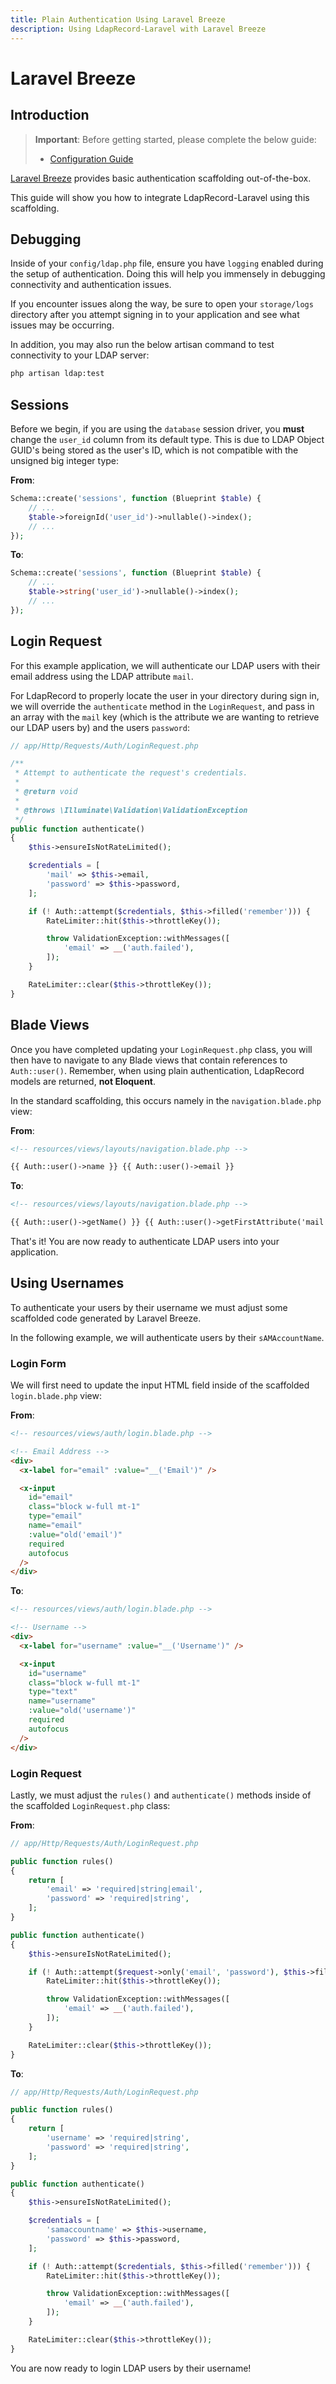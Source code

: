 ```yaml
---
title: Plain Authentication Using Laravel Breeze
description: Using LdapRecord-Laravel with Laravel Breeze
---
```


# Laravel Breeze

## Introduction

> **Important**: Before getting started, please complete the below guide:
>
> - [Configuration Guide](/docs/laravel/v2/auth/plain/configuration)

[Laravel Breeze](https://laravel.com/docs/8.x/starter-kits#laravel-breeze) provides basic authentication scaffolding out-of-the-box.

This guide will show you how to integrate LdapRecord-Laravel using this scaffolding.

## Debugging

Inside of your `config/ldap.php` file, ensure you have `logging` enabled during the setup of authentication.
Doing this will help you immensely in debugging connectivity and authentication issues.

If you encounter issues along the way, be sure to open your `storage/logs` directory after you
attempt signing in to your application and see what issues may be occurring.

In addition, you may also run the below artisan command to test connectivity to your LDAP server:

```bash
php artisan ldap:test
```

## Sessions

Before we begin, if you are using the `database` session driver, you **must** change the
`user_id` column from its default type. This is due to LDAP Object GUID's being stored
as the user's ID, which is not compatible with the unsigned big integer type:

**From**:

```php
Schema::create('sessions', function (Blueprint $table) {
    // ...
    $table->foreignId('user_id')->nullable()->index();
    // ...
});
```

**To**:

```php
Schema::create('sessions', function (Blueprint $table) {
    // ...
    $table->string('user_id')->nullable()->index();
    // ...
});
```

## Login Request

For this example application, we will authenticate our LDAP users with their email address using the LDAP attribute `mail`.

For LdapRecord to properly locate the user in your directory during sign in,
we will override the `authenticate` method in the `LoginRequest`, and
pass in an array with the `mail` key (which is the attribute we are
wanting to retrieve our LDAP users by) and the users `password`:

```php
// app/Http/Requests/Auth/LoginRequest.php

/**
 * Attempt to authenticate the request's credentials.
 *
 * @return void
 *
 * @throws \Illuminate\Validation\ValidationException
 */
public function authenticate()
{
    $this->ensureIsNotRateLimited();

    $credentials = [
        'mail' => $this->email,
        'password' => $this->password,
    ];

    if (! Auth::attempt($credentials, $this->filled('remember'))) {
        RateLimiter::hit($this->throttleKey());

        throw ValidationException::withMessages([
            'email' => __('auth.failed'),
        ]);
    }

    RateLimiter::clear($this->throttleKey());
}
```

## Blade Views

Once you have completed updating your `LoginRequest.php` class, you will then have to navigate
to any Blade views that contain references to `Auth::user()`. Remember, when using plain
authentication, LdapRecord models are returned, **not Eloquent**.

In the standard scaffolding, this occurs namely in the `navigation.blade.php` view:

**From**:

```html
<!-- resources/views/layouts/navigation.blade.php -->

{{ Auth::user()->name }} {{ Auth::user()->email }}
```

**To**:

```html
<!-- resources/views/layouts/navigation.blade.php -->

{{ Auth::user()->getName() }} {{ Auth::user()->getFirstAttribute('mail') }}
```

That's it! You are now ready to authenticate LDAP users into your application.

## Using Usernames

To authenticate your users by their username we must adjust some scaffolded code generated by Laravel Breeze.

In the following example, we will authenticate users by their `sAMAccountName`.

### Login Form

We will first need to update the input HTML field inside of the scaffolded `login.blade.php` view:

**From**:

```html
<!-- resources/views/auth/login.blade.php -->

<!-- Email Address -->
<div>
  <x-label for="email" :value="__('Email')" />

  <x-input
    id="email"
    class="block w-full mt-1"
    type="email"
    name="email"
    :value="old('email')"
    required
    autofocus
  />
</div>
```

**To**:

```html
<!-- resources/views/auth/login.blade.php -->

<!-- Username -->
<div>
  <x-label for="username" :value="__('Username')" />

  <x-input
    id="username"
    class="block w-full mt-1"
    type="text"
    name="username"
    :value="old('username')"
    required
    autofocus
  />
</div>
```

### Login Request

Lastly, we must adjust the `rules()` and `authenticate()` methods inside of the scaffolded `LoginRequest.php` class:

**From**:

```php
// app/Http/Requests/Auth/LoginRequest.php

public function rules()
{
    return [
        'email' => 'required|string|email',
        'password' => 'required|string',
    ];
}

public function authenticate()
{
    $this->ensureIsNotRateLimited();

    if (! Auth::attempt($request->only('email', 'password'), $this->filled('remember'))) {
        RateLimiter::hit($this->throttleKey());

        throw ValidationException::withMessages([
            'email' => __('auth.failed'),
        ]);
    }

    RateLimiter::clear($this->throttleKey());
}
```

**To**:

```php
// app/Http/Requests/Auth/LoginRequest.php

public function rules()
{
    return [
        'username' => 'required|string',
        'password' => 'required|string',
    ];
}

public function authenticate()
{
    $this->ensureIsNotRateLimited();

    $credentials = [
        'samaccountname' => $this->username,
        'password' => $this->password,
    ];

    if (! Auth::attempt($credentials, $this->filled('remember'))) {
        RateLimiter::hit($this->throttleKey());

        throw ValidationException::withMessages([
            'email' => __('auth.failed'),
        ]);
    }

    RateLimiter::clear($this->throttleKey());
}
```

You are now ready to login LDAP users by their username!
